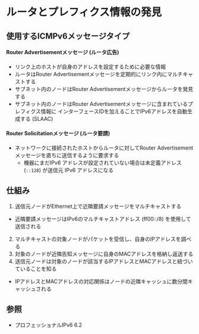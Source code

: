 # ルータとプレフィクス情報の発見
## 使用するICMPv6メッセージタイプ
#### Router Advertisementメッセージ (ルータ広告)
- リンク上のホストが自身のアドレスを設定するために必要な情報
- ルータはRouter Advertisementメッセージを定期的にリンク内にマルチキャストする
- サブネット内のノードはRouter Advertisementメッセージからルータを発見する
- サブネット内のノードはRouter Advertisementメッセージに含まれているプレフィクス情報に
  インターフェースIDを加えることでIPv6アドレスを自動生成する (SLAAC)

#### Router Solicitationメッセージ (ルータ要請)
- ネットワークに接続されたホストからルータに対してRouter Advertisementメッセージを直ちに送信するように要求する
  - 機器にまだIPv6 アドレスが設定されていない場合は未定義アドレス (`::128`) が送信元 IPv6 アドレスになる

## 仕組み
1. 送信元ノードがEthernet上で近隣要請メッセージをマルチキャストする
  - 近隣要請メッセージはIPv6のマルチキャストアドレス (ff00::/8) を使用して送信される
2. マルチキャストの対象ノードがパケットを受信し、自身のIPアドレスを調べる
3. 対象のノードが近隣告知メッセージに自身のMACアドレスを格納し返送する
4. 送信元ノードは対象のノードが該当するIPアドレスとMACアドレスと紐づいていることを知る
  - IPアドレスとMACアドレスの対応関係はノードの近隣キャッシュに数分間キャッシュされる

## 参照
- プロフェッショナルIPv6 6.2
